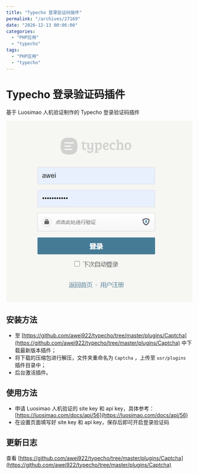 ```yaml
---
title: "Typecho 登录验证码插件"
permalink: "/archives/27169"
date: "2020-12-13 00:06:00"
categories: 
  - "PHP应用"
  - "typecho"
tags: 
  - "PHP应用"
  - "typecho"
---
```


# Typecho 登录验证码插件

基于 Luosimao 人机验证制作的 Typecho 登录验证码插件

![](./images/3319323695.png)

## 安装方法

- 至 [https://github.com/awei922/typecho/tree/master/plugins/Captcha](https://github.com/awei922/typecho/tree/master/plugins/Captcha) 中下载最新版本插件；
- 将下载的压缩包进行解压，文件夹重命名为 `Captcha` ，上传至 `usr/plugins` 插件目录中；
- 后台激活插件。

## 使用方法

- 申请 Luosimao 人机验证的 site key 和 api key，具体参考：[https://luosimao.com/docs/api/56](https://luosimao.com/docs/api/56)
- 在设置页面填写好 site key 和 api key，保存后即可开启登录验证码

## 更新日志

查看 [https://github.com/awei922/typecho/tree/master/plugins/Captcha](https://github.com/awei922/typecho/tree/master/plugins/Captcha)
